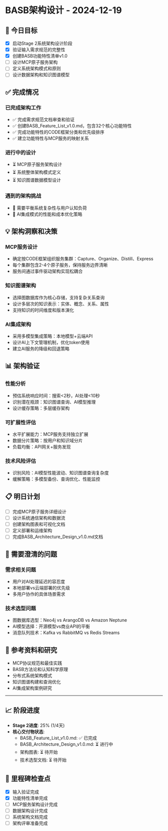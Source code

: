 # BASB架构设计 - 2024-12-19

## 🎯 今日目标
- [x] 启动Stage 2系统架构设计阶段
- [x] 验证输入需求规范的完整性
- [x] 创建BASB功能特性清单v1.0
- [ ] 设计MCP原子服务架构
- [ ] 定义系统架构模式和原则
- [ ] 设计数据架构和知识图谱模型

## ✅ 完成情况
### 已完成架构工作
- ✅ 完成需求规范文档审查和验证
- ✅ 创建BASB_Feature_List_v1.0.md，包含32个核心功能特性
- ✅ 完成功能特性的CODE框架分类和优先级排序
- ✅ 建立功能特性与MCP服务的映射关系

### 进行中的设计
- ⏳ MCP原子服务架构设计
- ⏳ 系统整体架构模式定义
- ⏳ 知识图谱数据模型设计

### 遇到的架构挑战
- 🔄 需要平衡系统复杂性与用户认知负荷
- 🔄 AI集成模式的性能和成本优化策略

## 💡 架构洞察和决策
### MCP服务设计
- 确定按CODE框架组织服务集群：Capture、Organize、Distill、Express
- 每个集群包含2-4个原子服务，保持服务边界清晰
- 服务间通过事件驱动架构实现松耦合

### 知识图谱架构
- 选择图数据库作为核心存储，支持复杂关系查询
- 设计多层次的知识表示：实体、概念、关系、属性
- 支持知识的时间维度和版本演化

### AI集成架构
- 采用多模型集成策略：本地模型+云端API
- 设计AI上下文管理机制，优化token使用
- 建立AI服务的降级和回退策略

## 📊 架构验证
### 性能分析
- 预估系统响应时间：搜索<2秒，AI处理<10秒
- 识别潜在瓶颈：知识图谱查询、AI模型推理
- 设计缓存策略：多层缓存架构

### 可扩展性评估
- 水平扩展能力：MCP服务支持独立扩展
- 数据分片策略：按用户和知识域分片
- 负载均衡：API网关+服务发现

### 技术风险评估
- 识别风险：AI模型性能波动、知识图谱查询复杂度
- 缓解策略：多模型备份、查询优化、性能监控

## 📋 明日计划
- [ ] 完成MCP原子服务详细设计
- [ ] 设计系统通信架构和数据流
- [ ] 创建架构图表和可视化文档
- [ ] 定义部署和运维架构
- [ ] 完成BASB_Architecture_Design_v1.0.md文档

## 🤔 需要澄清的问题
### 需求相关问题
- 用户对AI处理延迟的容忍度
- 本地部署vs云端部署的优先级
- 多用户协作的具体场景需求

### 技术选型问题
- 图数据库选型：Neo4j vs ArangoDB vs Amazon Neptune
- AI模型选择：开源模型vs商业API的平衡
- 消息队列技术：Kafka vs RabbitMQ vs Redis Streams

## 🔗 参考资料和研究
- MCP协议规范和最佳实践
- BASB方法论和认知科学原理
- 分布式系统架构模式
- 知识图谱构建和查询优化
- AI集成架构案例研究

---

## 📈 阶段进度
- **Stage 2进度**: 25% (1/4天)
- **核心交付物状态**:
  - BASB_Feature_List_v1.0.md: ✅ 已完成
  - BASB_Architecture_Design_v1.0.md: ⏳ 进行中
  - 架构图表: ⏳ 待开始
  - 技术选型文档: ⏳ 待开始

## 🎯 里程碑检查点
- [x] 输入验证完成
- [x] 功能特性清单完成
- [ ] MCP服务架构设计完成
- [ ] 数据架构设计完成
- [ ] 系统架构文档完成
- [ ] 架构评审准备完成